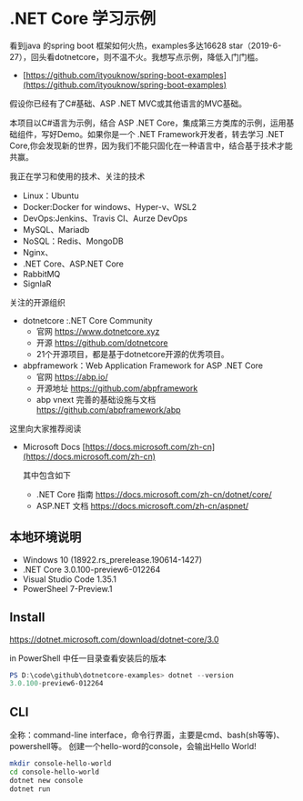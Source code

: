 # .NET Core  学习示例

看到java 的spring boot 框架如何火热，examples多达16628 star（2019-6-27），回头看dotnetcore，则不温不火。我想写点示例，降低入门门槛。

- [https://github.com/ityouknow/spring-boot-examples](https://github.com/ityouknow/spring-boot-examples)


假设你已经有了C#基础、ASP .NET MVC或其他语言的MVC基础。 

本项目以C#语言为示例，结合 ASP .NET Core，集成第三方类库的示例，运用基础组件，写好Demo。如果你是一个 .NET Framework开发者，转去学习 .NET Core,你会发现新的世界，因为我们不能只固化在一种语言中，结合基于技术才能共赢。


我正在学习和使用的技术、关注的技术
- Linux：Ubuntu
- Docker:Docker for windows、Hyper-v、WSL2
- DevOps:Jenkins、Travis CI、Aurze DevOps
- MySQL、Mariadb
- NoSQL：Redis、MongoDB
- Nginx、
- .NET Core、ASP.NET Core
- RabbitMQ
- SignlaR

关注的开源组织

- dotnetcore :.NET Core Community
    - 官网 https://www.dotnetcore.xyz
    - 开源 https://github.com/dotnetcore
    - 21个开源项目，都是基于dotnetcore开源的优秀项目。
- abpframework：Web Application Framework for ASP .NET Core 
    - 官网 https://abp.io/
    - 开源地址 https://github.com/abpframework
    - abp vnext 完善的基础设施与文档  https://github.com/abpframework/abp

这里向大家推荐阅读

- Microsoft Docs [https://docs.microsoft.com/zh-cn](https://docs.microsoft.com/zh-cn)
    
    其中包含如下
    - .NET Core 指南 https://docs.microsoft.com/zh-cn/dotnet/core/
    - ASP.NET 文档 https://docs.microsoft.com/zh-cn/aspnet/

## 本地环境说明
- Windows 10 (18922.rs_prerelease.190614-1427)
- .NET Core 3.0.100-preview6-012264
- Visual Studio Code 1.35.1
- PowerSheel 7-Preview.1
## Install

https://dotnet.microsoft.com/download/dotnet-core/3.0

in PowerShell 中任一目录查看安装后的版本 

~~~PowerShell
PS D:\code\github\dotnetcore-examples> dotnet --version
3.0.100-preview6-012264
~~~

## CLI
全称：command-line interface，命令行界面，主要是cmd、bash(sh等等)、powershell等。
创建一个hello-word的console，会输出Hello World!

~~~bash
mkdir console-hello-world
cd console-hello-world
dotnet new console
dotnet run
~~~

